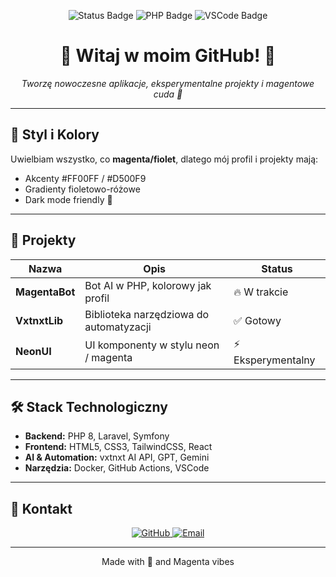 <p align="center">
  <img src="https://img.shields.io/badge/Status-Active-magenta?style=for-the-badge&logo=github" alt="Status Badge"/>
  <img src="https://img.shields.io/badge/Language-PHP-magenta?style=for-the-badge&logo=php" alt="PHP Badge"/>
  <img src="https://img.shields.io/badge/VSCode-IDE-magenta?style=for-the-badge&logo=visual-studio-code" alt="VSCode Badge"/>
</p>

<h1 align="center">
  💖 Witaj w moim GitHub! 💖
</h1>

<p align="center">
  <em>Tworzę nowoczesne aplikacje, eksperymentalne projekty i magentowe cuda 💜</em>
</p>

---

## 🎨 Styl i Kolory
Uwielbiam wszystko, co **magenta/fiolet**, dlatego mój profil i projekty mają:
- Akcenty #FF00FF / #D500F9  
- Gradienty fioletowo-różowe  
- Dark mode friendly 🌙  

---

## 🚀 Projekty
| Nazwa | Opis | Status |
|-------|------|-------|
| **MagentaBot** | Bot AI w PHP, kolorowy jak profil | 🔥 W trakcie |
| **VxtnxtLib** | Biblioteka narzędziowa do automatyzacji | ✅ Gotowy |
| **NeonUI** | UI komponenty w stylu neon / magenta | ⚡ Eksperymentalny |

---

## 🛠️ Stack Technologiczny
- **Backend:** PHP 8, Laravel, Symfony  
- **Frontend:** HTML5, CSS3, TailwindCSS, React  
- **AI & Automation:** vxtnxt AI API, GPT, Gemini  
- **Narzędzia:** Docker, GitHub Actions, VSCode  

---

## 🌟 Kontakt
<p align="center">
  <a href="https://github.com/twojprofil" target="_blank"> 
    <img src="https://img.shields.io/badge/GitHub-Profile-magenta?style=for-the-badge&logo=github" alt="GitHub"/>
  </a>
  <a href="mailto:twojemail@example.com">
    <img src="https://img.shields.io/badge/Email-Write-magenta?style=for-the-badge&logo=gmail" alt="Email"/>
  </a>
</p>

---

<p align="center">
  Made with 💖 and Magenta vibes
</p>
